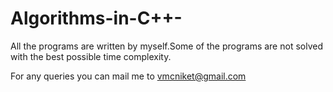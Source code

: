 # Algorithms-in-C++-

All the programs are written by myself.Some of the programs are not solved with the best possible time complexity.

For any queries you can mail me to vmcniket@gmail.com
